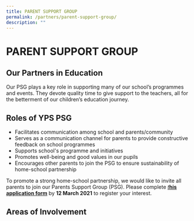```yaml
---
title: PARENT SUPPORT GROUP
permalink: /partners/parent-support-group/
description: ""
---
```

# PARENT SUPPORT GROUP

Our Partners in Education
-------------------------

  

Our PSG plays a key role in supporting many of our school’s programmes and events. They devote quality time to give support to the teachers, all for the betterment of our children’s education journey.

**Roles of YPS PSG**
--------------------

*   Facilitates communication among school and parents/community
*   Serves as a communication channel for parents to provide constructive feedback on school programmes
*   Supports school's programme and initiatives
*   Promotes well-being and good values in our pupils
*   Encourages other parents to join the PSG to ensure sustainability of home-school partnership

To promote a strong home-school partnership, we would like to invite all parents to join our Parents Support Group (PSG). Please complete [_t_**his application form**](https://form.gov.sg/5ff29766d9174700125b68d6) by **12 March 2021** to register your interest. 

**Areas of Involvement**
------------------------